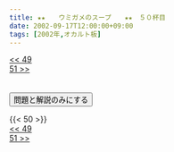```yaml
---
title: ★★　　ウミガメのスープ　　★★　５０杯目
date: 2002-09-17T12:00:00+09:00
tags: [2002年,オカルト板]
---
```

<div class="th_left"><a href="../49"><< 49</a></div>
<div class="th_right"><a href="../51">51 >></a></div>
<br><br>
<script src="../../js/cupsoup.js"></script>
<form>
<input type="button" value="問題と解説のみにする" onClick="toggleCupsoup()">
</form>
{{< 50 >}}
<div class="th_left"><a href="../49"><< 49</a></div>
<div class="th_right"><a href="../51">51 >></a></div>